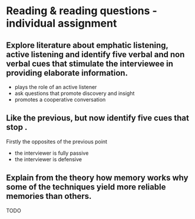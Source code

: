 # Reading & reading questions - individual assignment

## Explore literature about emphatic listening, active listening and identify five verbal and non verbal cues that stimulate the interviewee in providing elaborate information. 

- plays the role of an active listener
- ask questions that promote discovery and insight
- promotes a cooperative conversation

## Like the previous, but now identify five cues that stop .

Firstly the opposites of the previous point

- the interviewer is fully passive
- the interviewer is defensive

## Explain from the theory how memory works why some of the techniques yield more reliable memories than others.

TODO